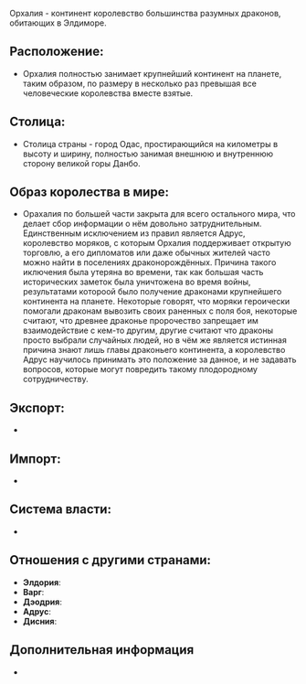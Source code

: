 Орхалия - континент королевство большинства разумных драконов, обитающих в Элдиморе.
## Расположение: 

- Орхалия полностью занимает крупнейший континент на планете, таким образом, по размеру в несколько раз превышая все человеческие королевства вместе взятые.

## Столица:    

- Столица страны - город Одас, простирающийся на километры в высоту и ширину, полностью занимая внешнюю и внутреннюю сторону великой горы Данбо.   

## Образ королества в мире:

- Орахалия по большей части закрыта для всего остального мира, что делает сбор информации о нём довольно затруднительным. Единственным исключением из правил является Адрус, королевство моряков, c которым Орхалия поддерживает открытую торговлю, а его дипломатов или даже обычных жителей часто можно найти в поселениях драконорождённых. Причина такого иключения была утеряна во времени, так как большая часть исторических заметок была уничтожена во время войны, результатами котороой было получение драконами крупнейшего континента на планете. Некоторые говорят, что моряки героически помогали драконам вывозить своих раненных с поля боя, некоторые считают, что древнее драконье пророчество запрещает им взаимодействие с кем-то другим, другие считают что драконы просто выбрали случайных людей, но в чём же является истинная причина знают лишь главы драконьего континента, а королевство Адрус научилось принимать это положение за данное, и не задавать вопросов, которые могут повредить такому плодородному сотрудничеству.      

## Экспорт:

-
## Импорт:

-

## Система власти:

-

## Отношения с другими странами:
- **Элдория**: 
- **Варг**:
- **Дэодрия**: 
- **Адрус**:
- **Дисния**:

## Дополнительная информация

-
